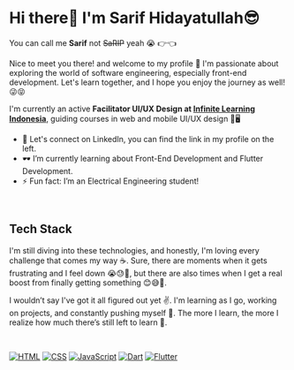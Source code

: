 # Hi there👋 I'm Sarif Hidayatullah😎
You can call me <b>Sarif</b> not <s>SaRIP</s> yeah 😭 👉👈

Nice to meet you there! and welcome to my profile 🍷 I'm passionate about exploring the world of software engineering, especially front-end development. Let's learn together, and I hope you enjoy the journey as well! 😜😝

I'm currently an active <b>Facilitator UI/UX Design at [Infinite Learning Indonesia](https://www.infinitelearning.id)</b>, guiding courses in web and mobile UI/UX design 📱🖥️

- 🙌 Let's connect on LinkedIn, you can find the link in my profile on the left.
- 🕶️ I’m currently learning about Front-End Development and Flutter Development.
- ⚡ Fun fact: I’m an Electrical Engineering student!

<br>

## Tech Stack
I'm still diving into these technologies, and honestly, I'm loving every challenge that comes my way ☕. Sure, there are moments when it gets frustrating and I feel down 😭😓🤯, but there are also times when I get a real boost from finally getting something 😊😅🥰.

I wouldn’t say I've got it all figured out yet ✌️. I'm learning as I go, working on projects, and constantly pushing myself 🚀. The more I learn, the more I realize how much there’s still left to learn 🌱.

<br>

<!-- source icon: https://dev.to/envoy_/150-badges-for-github-pnk -->
[![HTML](https://img.shields.io/badge/HTML-%231F1F1F?style=for-the-badge&logo=html5&logoColor=orange)]([https://developer.mozilla.org/en-US/docs/Learn/JavaScript/First_steps/What_is_JavaScript](https://developer.mozilla.org/en-US/docs/Learn/Getting_started_with_the_web/HTML_basics))
[![CSS](https://img.shields.io/badge/CSS-%231F1F1F?&style=for-the-badge&logo=css3&logoColor=blue)](https://developer.mozilla.org/en-US/docs/Learn/CSS/First_steps/What_is_CSS)
[![JavaScript](https://img.shields.io/badge/JavaScript-%231F1F1F?style=for-the-badge&logo=javascript&logoColor=F7DF1E)](https://developer.mozilla.org/en-US/docs/Learn/JavaScript/First_steps/What_is_JavaScript)
[![Dart](https://img.shields.io/badge/Dart-%231F1F1F?style=for-the-badge&logo=dart&logoColor=green)](https://dart.dev/)
[![Flutter](https://img.shields.io/badge/Flutter-%231F1F1F?style=for-the-badge&logo=flutter&logoColor=blue)](https://flutter.dev/)





<br>




